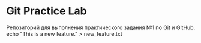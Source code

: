 # Git Practice Lab
Репозиторий для выполнения практического задания №1 по Git и GitHub.
echo "This is a new feature." > new_feature.txt
